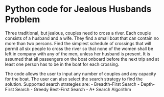 Python code for Jealous Husbands Problem
===============

Three traditional, but jealous, couples need to cross a river. Each couple consists of a husband and a wife. They find a small boat that can contain no more than two persons. Find the simplest schedule of crossings that will permit all six people to cross the river so that none of the women shall be left in company with any of the men, unless her husband is present. It is assumed that all passengers on the boat onboard before the next trip and at least one person has to be in the boat for each crossing.

The code allows the user to input any number of couples and any capacity for the boat. The user can also select the search strategy to find the solution. Supported search strategies are:
	- Breadth-First Search
	- Depth-First Search
	- Greedy Best-First Search
	- A* Search Algorithm